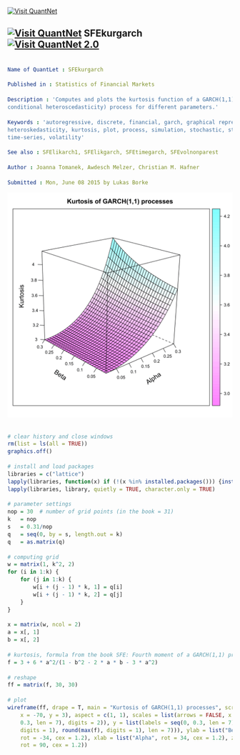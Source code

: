 
[<img src="https://github.com/QuantLet/Styleguide-and-Validation-procedure/blob/master/pictures/banner.png" alt="Visit QuantNet">](http://quantlet.de/index.php?p=info)

## [<img src="https://github.com/QuantLet/Styleguide-and-Validation-procedure/blob/master/pictures/qloqo.png" alt="Visit QuantNet">](http://quantlet.de/) **SFEkurgarch** [<img src="https://github.com/QuantLet/Styleguide-and-Validation-procedure/blob/master/pictures/QN2.png" width="60" alt="Visit QuantNet 2.0">](http://quantlet.de/d3/ia)

```yaml

Name of QuantLet : SFEkurgarch

Published in : Statistics of Financial Markets

Description : 'Computes and plots the kurtosis function of a GARCH(1,1) (generalised autoregressive
conditional heteroscedasticity) process for different parameters.'

Keywords : 'autoregressive, discrete, financial, garch, graphical representation,
heteroskedasticity, kurtosis, plot, process, simulation, stochastic, stochastic-process,
time-series, volatility'

See also : SFElikarch1, SFElikgarch, SFEtimegarch, SFEvolnonparest

Author : Joanna Tomanek, Awdesch Melzer, Christian M. Hafner

Submitted : Mon, June 08 2015 by Lukas Borke

```

![Picture1](SFEkurgarch-1.png)


```r

# clear history and close windows
rm(list = ls(all = TRUE))
graphics.off()

# install and load packages
libraries = c("lattice")
lapply(libraries, function(x) if (!(x %in% installed.packages())) {install.packages(x)} )
lapply(libraries, library, quietly = TRUE, character.only = TRUE)

# parameter settings
nop = 30  # number of grid points (in the book = 31)
k   = nop
s   = 0.31/nop
q   = seq(0, by = s, length.out = k)
q   = as.matrix(q)

# computing grid
w = matrix(1, k^2, 2)
for (i in 1:k) {
    for (j in 1:k) {
        w[i + (j - 1) * k, 1] = q[i]
        w[i + (j - 1) * k, 2] = q[j]
    }
}

x = matrix(w, ncol = 2)
a = x[, 1]
b = x[, 2]

# kurtosis, formula from the book SFE: Fourth moment of a GARCH(1,1) process
f = 3 + 6 * a^2/(1 - b^2 - 2 * a * b - 3 * a^2)

# reshape
ff = matrix(f, 30, 30)

# plot
wireframe(ff, drape = T, main = "Kurtosis of GARCH(1,1) processes", screen = list(z = 40, 
    x = -70, y = 3), aspect = c(1, 1), scales = list(arrows = FALSE, x = list(labels = round(seq(0, 
    0.3, len = 7), digits = 2)), y = list(labels = seq(0, 0.3, len = 7)), z = list(labels = seq(round(min(f), 
    digits = 1), round(max(f), digits = 1), len = 7))), ylab = list("Beta", 
    rot = -34, cex = 1.2), xlab = list("Alpha", rot = 34, cex = 1.2), zlab = list("Kurtosis", 
    rot = 90, cex = 1.2)) 

```
